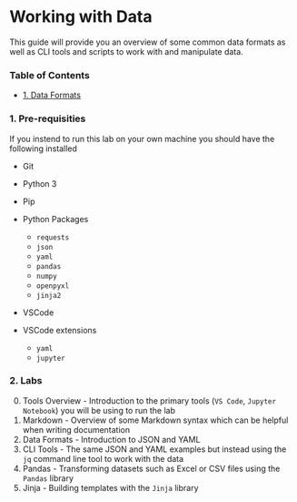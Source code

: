 # Working with Data

This guide will provide you an overview of some common data formats as well as CLI tools and scripts to work with and manipulate data.

### Table of Contents

* [1. Data Formats](#1-data-formats) 


### 1. Pre-requisities

If you instend to run this lab on your own machine you should have the following installed

- Git
- Python 3 
- Pip
- Python Packages
  - `requests`
  - `json`
  - `yaml`
  - `pandas`
  - `numpy`
  - `openpyxl`
  - `jinja2`

- VSCode
- VSCode extensions
  - `yaml`
  - `jupyter`

### 2. Labs

00. Tools Overview - Introduction to the primary tools (`VS Code`, `Jupyter Notebook`) you will be using to run the lab
01. Markdown - Overview of some Markdown syntax which can be helpful when writing documentation
02. Data Formats - Introduction to JSON and YAML
03. CLI Tools - The same JSON and YAML examples but instead using the `jq` command line tool to work with the data 
04. Pandas - Transforming datasets such as Excel or CSV files using the `Pandas` library
05. Jinja - Building templates with the `Jinja` library

